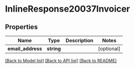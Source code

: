 # InlineResponse20037Invoicer

## Properties
Name | Type | Description | Notes
------------ | ------------- | ------------- | -------------
**email_address** | **string** |  | [optional] 

[[Back to Model list]](../README.md#documentation-for-models) [[Back to API list]](../README.md#documentation-for-api-endpoints) [[Back to README]](../README.md)


